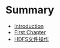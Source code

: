 # Summary

* [Introduction](README.md)
* [First Chapter](chapter1.md)
* [HDFS文件操作](hdfswen_jian_cao_zuo.md)

